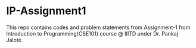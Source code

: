 # IP-Assignment1
This repo contains codes and problem statements from Assignment-1 from Introduction to Programming(CSE101) course @ IIITD under Dr. Pankaj Jalote.
